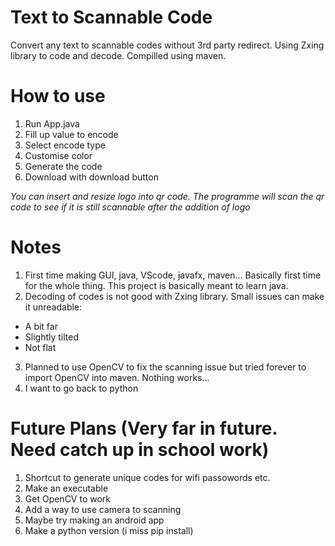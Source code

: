 # Text to Scannable Code
Convert any text to scannable codes without 3rd party redirect.
Using Zxing library to code and decode.
Compilled using maven.

# How to use
1. Run App.java
2. Fill up value to encode
3. Select encode type
4. Customise color
5. Generate the code
6. Download with download button

*You can insert and resize logo into qr code. The programme will scan the qr code to see if it is still scannable after the addition of logo*

# Notes
1. First time making GUI, java, VScode, javafx, maven... Basically first time for the whole thing. This project is basically meant to learn java.
2. Decoding of codes is not good with Zxing library. Small issues can make it unreadable:
- A bit far
- Slightly tilted
- Not flat
3. Planned to use OpenCV to fix the scanning issue but tried forever to import OpenCV into maven. Nothing works...
4. I want to go back to python

# Future Plans (Very far in future. Need catch up in school work)
1. Shortcut to generate unique codes for wifi passowords etc.
2. Make an executable
3. Get OpenCV to work
4. Add a way to use camera to scanning
5. Maybe try making an android app
6. Make a python version (i miss pip install)

   
